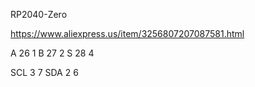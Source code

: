 RP2040-Zero

https://www.aliexpress.us/item/3256807207087581.html

A 26 1
B 27 2
S 28 4

SCL 3 7
SDA 2 6

